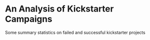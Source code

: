 # An Analysis of Kickstarter Campaigns
Some summary statistics on failed and successful kickstarter projects
